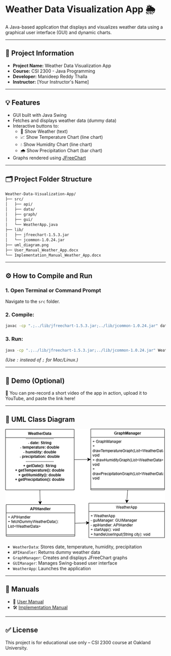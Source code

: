 # Weather Data Visualization App 🌦️

A Java-based application that displays and visualizes weather data using a graphical user interface (GUI) and dynamic charts.

---

## 📌 Project Information

- **Project Name:** Weather Data Visualization App  
- **Course:** CSI 2300 - Java Programming  
- **Developer:** Manideep Reddy Thalla  
- **Instructor:** [Your Instructor's Name]

---

## 💡 Features

- GUI built with Java Swing  
- Fetches and displays weather data (dummy data)  
- Interactive buttons to:
  - 📄 Show Weather (text)
  - 📈 Show Temperature Chart (line chart)
  - 💧 Show Humidity Chart (line chart)
  - 🌧️ Show Precipitation Chart (bar chart)  
- Graphs rendered using [JFreeChart](https://github.com/jfree/jfreechart)

---

## 🗂️ Project Folder Structure

```
Weather-Data-Visualization-App/
├── src/
│   ├── api/
│   ├── data/
│   ├── graph/
│   ├── gui/
│   └── WeatherApp.java
├── lib/
│   ├── jfreechart-1.5.3.jar
│   └── jcommon-1.0.24.jar
├── uml_diagram.png
├── User_Manual_Weather_App.docx
└── Implementation_Manual_Weather_App.docx
```

---

## ⚙️ How to Compile and Run

### 1. Open Terminal or Command Prompt
Navigate to the `src` folder.

### 2. Compile:
```bash
javac -cp ".;../lib/jfreechart-1.5.3.jar;../lib/jcommon-1.0.24.jar" data/*.java api/*.java graph/*.java gui/*.java WeatherApp.java
```

### 3. Run:
```bash
java -cp ".;../lib/jfreechart-1.5.3.jar;../lib/jcommon-1.0.24.jar" WeatherApp
```

*(Use `:` instead of `;` for Mac/Linux.)*

---

## 📸 Demo (Optional)

🎥 You can pre-record a short video of the app in action, upload it to YouTube, and paste the link here!

---

## 🧠 UML Class Diagram

![UML Diagram](uml_diagram.png)

- `WeatherData`: Stores date, temperature, humidity, precipitation
- `APIHandler`: Returns dummy weather data
- `GraphManager`: Creates and displays JFreeChart graphs
- `GUIManager`: Manages Swing-based user interface
- `WeatherApp`: Launches the application

---

## 📎 Manuals

- 📘 [User Manual](User_Manual_Weather_App.docx)  
- 🛠️ [Implementation Manual](Implementation_Manual_Weather_App.docx)

---

## ✅ License

This project is for educational use only – CSI 2300 course at Oakland University.
